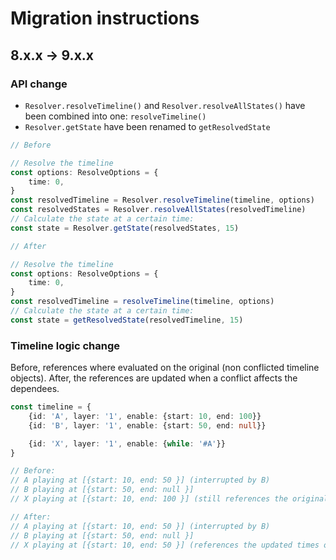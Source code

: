 # Migration instructions

## 8.x.x -> 9.x.x

### API change

- `Resolver.resolveTimeline()` and `Resolver.resolveAllStates()` have been combined into one: `resolveTimeline()`
- `Resolver.getState` have been renamed to `getResolvedState`

```typescript
// Before

// Resolve the timeline
const options: ResolveOptions = {
	time: 0,
}
const resolvedTimeline = Resolver.resolveTimeline(timeline, options)
const resolvedStates = Resolver.resolveAllStates(resolvedTimeline)
// Calculate the state at a certain time:
const state = Resolver.getState(resolvedStates, 15)

// After

// Resolve the timeline
const options: ResolveOptions = {
	time: 0,
}
const resolvedTimeline = resolveTimeline(timeline, options)
// Calculate the state at a certain time:
const state = getResolvedState(resolvedTimeline, 15)
```

### Timeline logic change

Before, references where evaluated on the original (non conflicted timeline objects).
After, the references are updated when a conflict affects the dependees.

```typescript
const timeline = {
    {id: 'A', layer: '1', enable: {start: 10, end: 100}}
    {id: 'B', layer: '1', enable: {start: 50, end: null}}

    {id: 'X', layer: '1', enable: {while: '#A'}}
}

// Before:
// A playing at [{start: 10, end: 50 }] (interrupted by B)
// B playing at [{start: 50, end: null }]
// X playing at [{start: 10, end: 100 }] (still references the original times of A)

// After:
// A playing at [{start: 10, end: 50 }] (interrupted by B)
// B playing at [{start: 50, end: null }]
// X playing at [{start: 10, end: 50 }] (references the updated times of A)
```
